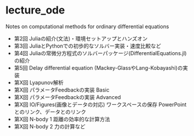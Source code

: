 # lecture_ode
Notes on computational methods for ordinary differential equations

- 第2回 Juliaの紹介(文法)・環境セットアップとハンズオン
- 第3回 JuliaとPythonでの初歩的なソルバー実装・速度比較など
- 第4回 Juliaの常微分方程式のソルバーパッケージ(DifferentialEquations.jl)の紹介
- 第5回 Delay differential equation (Mackey-GlassやLang-Kobayashi)の実装
- 第X回 Lyapunov解析
- 第X回 パラメータFeedbackの実装 Basic
- 第X回 パラメータFeedbackの実装 Advanced
- 第X回 IO/Figures(画像とデータの対応) ワークスペースの保存
       PowerPointとのリンク、データとのリンク
- 第X回 N-body 1 距離の効率的な計算方法
- 第X回 N-body 2 力の計算など

